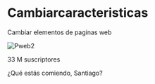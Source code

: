 # Cambiarcaracteristicas
Cambiar elementos de paginas web

![Pweb2](https://github.com/user-attachments/assets/ed4d0503-94a9-4a78-be00-db9fc9bc414d)

<span class="yt-core-attributed-string yt-content-metadata-view-model-wiz__metadata-text yt-core-attributed-string--white-space-pre-wrap yt-core-attributed-string--link-inherit-color" dir="auto" role="text">33 M suscriptores</span>

<span class="x1lliihq x6ikm8r x10wlt62 x1n2onr6" style="-webkit-box-orient: vertical; -webkit-line-clamp: 2; display: -webkit-box;">¿Qué estás comiendo, Santiago?</span>
